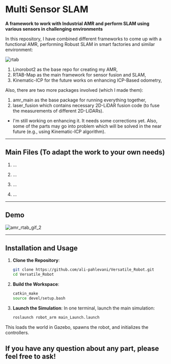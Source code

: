 # Multi Sensor SLAM

**A framework to work with Industrial AMR and perform SLAM using various sensors in challenging environments**

In this repository, I have combined different frameworks to come up with a functional AMR, performing Robust SLAM in smart factories and similar environment:

![rtab](https://github.com/user-attachments/assets/36dca959-9468-4c7c-ad9a-43100fb4f004)

1. Linorobot2 as the base repo for creating my AMR,
2. RTAB-Map as the main framework for sensor fusion and SLAM,
3. Kinematic-ICP for the future works on enhancing ICP-Based odometry,

Also, there are two more packages involved (which I made them):
1. amr_main as the base package for running everything together,
2. laser_fusion which contains necessary 2D-LiDAR fusion code (to fuse the measurements of different 2D-LiDARs).

* I'm still working on enhancing it. It needs some corrections yet. Also, some of the parts may go into problem which will be solved in the near future (e.g., using Kinematic-ICP algorithm).

---
## Main Files (To adapt the work to your own needs)
1. ...

2. ...

3. ...

4. ...

---
## Demo
![amr_rtab_gif_2](https://github.com/user-attachments/assets/d0d5b713-1a9e-42c4-9ad8-94e54d0f8753)


---
## Installation and Usage
1. **Clone the Repository**:
   ```bash
   git clone https://github.com/ali-pahlevani/Versatile_Robot.git
   cd Versatile_Robot

2. **Build the Workspace**:
   ```bash
   catkin_make
   source devel/setup.bash

3. **Launch the Simulation**: 
In one terminal, launch the main simulation:
   ```bash
   roslaunch robot_arm main_Launch.launch
This loads the world in Gazebo, spawns the robot, and initializes the controllers.

## If you have any question about any part, please feel free to ask! ## 
